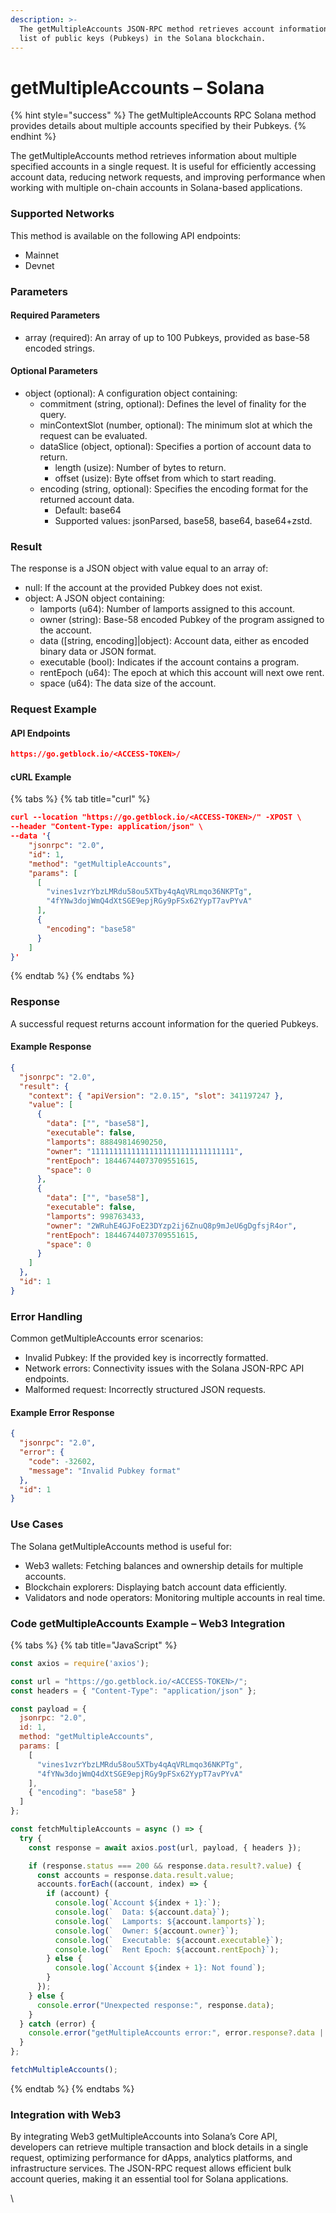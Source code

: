 ```yaml
---
description: >-
  The getMultipleAccounts JSON-RPC method retrieves account information for a
  list of public keys (Pubkeys) in the Solana blockchain.
---
```


# getMultipleAccounts – Solana

{% hint style="success" %}
The getMultipleAccounts RPC Solana method provides details about multiple accounts specified by their Pubkeys.
{% endhint %}

The getMultipleAccounts method retrieves information about multiple specified accounts in a single request. It is useful for efficiently accessing account data, reducing network requests, and improving performance when working with multiple on-chain accounts in Solana-based applications.

### Supported Networks

This method is available on the following API endpoints:

* Mainnet
* Devnet

### Parameters

#### Required Parameters

* array (required): An array of up to 100 Pubkeys, provided as base-58 encoded strings.

#### Optional Parameters

* object (optional): A configuration object containing:
  * commitment (string, optional): Defines the level of finality for the query.
  * minContextSlot (number, optional): The minimum slot at which the request can be evaluated.
  * dataSlice (object, optional): Specifies a portion of account data to return.
    * length (usize): Number of bytes to return.
    * offset (usize): Byte offset from which to start reading.
  * encoding (string, optional): Specifies the encoding format for the returned account data.
    * Default: base64
    * Supported values: jsonParsed, base58, base64, base64+zstd.

### Result

The response is a JSON object with value equal to an array of:

* null: If the account at the provided Pubkey does not exist.
* object: A JSON object containing:
  * lamports (u64): Number of lamports assigned to this account.
  * owner (string): Base-58 encoded Pubkey of the program assigned to the account.
  * data (\[string, encoding]|object): Account data, either as encoded binary data or JSON format.
  * executable (bool): Indicates if the account contains a program.
  * rentEpoch (u64): The epoch at which this account will next owe rent.
  * space (u64): The data size of the account.

### Request Example

#### API Endpoints

```json
https://go.getblock.io/<ACCESS-TOKEN>/
```

#### cURL Example

{% tabs %}
{% tab title="curl" %}
```json
curl --location "https://go.getblock.io/<ACCESS-TOKEN>/" -XPOST \
--header "Content-Type: application/json" \
--data '{
    "jsonrpc": "2.0",
    "id": 1,
    "method": "getMultipleAccounts",
    "params": [
      [
        "vines1vzrYbzLMRdu58ou5XTby4qAqVRLmqo36NKPTg",
        "4fYNw3dojWmQ4dXtSGE9epjRGy9pFSx62YypT7avPYvA"
      ],
      {
        "encoding": "base58"
      }
    ]
}'
```
{% endtab %}
{% endtabs %}

### Response

A successful request returns account information for the queried Pubkeys.

#### Example Response

```json
{
  "jsonrpc": "2.0",
  "result": {
    "context": { "apiVersion": "2.0.15", "slot": 341197247 },
    "value": [
      {
        "data": ["", "base58"],
        "executable": false,
        "lamports": 88849814690250,
        "owner": "11111111111111111111111111111111",
        "rentEpoch": 18446744073709551615,
        "space": 0
      },
      {
        "data": ["", "base58"],
        "executable": false,
        "lamports": 998763433,
        "owner": "2WRuhE4GJFoE23DYzp2ij6ZnuQ8p9mJeU6gDgfsjR4or",
        "rentEpoch": 18446744073709551615,
        "space": 0
      }
    ]
  },
  "id": 1
}
```

### Error Handling

Common getMultipleAccounts error scenarios:

* Invalid Pubkey: If the provided key is incorrectly formatted.
* Network errors: Connectivity issues with the Solana JSON-RPC API endpoints.
* Malformed request: Incorrectly structured JSON requests.

#### Example Error Response

```json
{
  "jsonrpc": "2.0",
  "error": {
    "code": -32602,
    "message": "Invalid Pubkey format"
  },
  "id": 1
}
```

### Use Cases

The Solana getMultipleAccounts method is useful for:

* Web3 wallets: Fetching balances and ownership details for multiple accounts.
* Blockchain explorers: Displaying batch account data efficiently.
* Validators and node operators: Monitoring multiple accounts in real time.

### Code getMultipleAccounts Example – Web3 Integration

{% tabs %}
{% tab title="JavaScript" %}
```javascript
const axios = require('axios');

const url = "https://go.getblock.io/<ACCESS-TOKEN>/"; 
const headers = { "Content-Type": "application/json" };

const payload = {
  jsonrpc: "2.0",
  id: 1,
  method: "getMultipleAccounts",
  params: [
    [
      "vines1vzrYbzLMRdu58ou5XTby4qAqVRLmqo36NKPTg",
      "4fYNw3dojWmQ4dXtSGE9epjRGy9pFSx62YypT7avPYvA"
    ],
    { "encoding": "base58" }
  ]
};

const fetchMultipleAccounts = async () => {
  try {
    const response = await axios.post(url, payload, { headers });

    if (response.status === 200 && response.data.result?.value) {
      const accounts = response.data.result.value;
      accounts.forEach((account, index) => {
        if (account) {
          console.log(`Account ${index + 1}:`);
          console.log(`  Data: ${account.data}`);
          console.log(`  Lamports: ${account.lamports}`);
          console.log(`  Owner: ${account.owner}`);
          console.log(`  Executable: ${account.executable}`);
          console.log(`  Rent Epoch: ${account.rentEpoch}`);
        } else {
          console.log(`Account ${index + 1}: Not found`);
        }
      });
    } else {
      console.error("Unexpected response:", response.data);
    }
  } catch (error) {
    console.error("getMultipleAccounts error:", error.response?.data || error.message);
  }
};

fetchMultipleAccounts();

```
{% endtab %}
{% endtabs %}

### Integration with Web3

By integrating Web3 getMultipleAccounts into Solana’s Core API, developers can retrieve multiple transaction and block details in a single request, optimizing performance for dApps, analytics platforms, and infrastructure services. The JSON-RPC request allows efficient bulk account queries, making it an essential tool for Solana applications.

\
